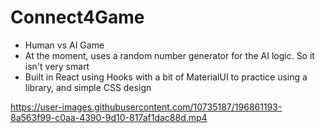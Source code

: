 # Connect4Game

- Human vs AI Game
- At the moment, uses a random number generator for the AI logic. So it isn't very smart
- Built in React using Hooks with a bit of MaterialUI to practice using a library, and simple CSS design

https://user-images.githubusercontent.com/10735187/196861193-8a563f99-c0aa-4390-9d10-817af1dac88d.mp4


